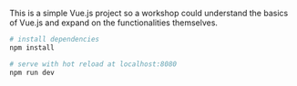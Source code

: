 This is a simple Vue.js project so a workshop could understand the basics of Vue.js and expand on the functionalities themselves.


``` bash
# install dependencies
npm install

# serve with hot reload at localhost:8080
npm run dev
```
